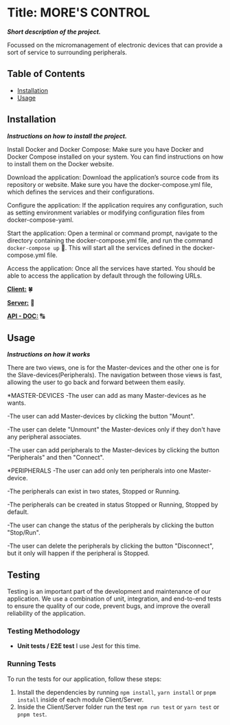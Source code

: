 # Title: MORE'S CONTROL

***Short description of the project.***

Focussed on the micromanagement of electronic devices that can provide a sort of service to surrounding peripherals.

## Table of Contents

- [Installation](#installation)
- [Usage](#usage)

## Installation

***Instructions on how to install the project.***

Install Docker and Docker Compose: Make sure you have Docker and Docker Compose installed on your system. You can find instructions on how to install them on the Docker website.

Download the application: Download the application’s source code from its repository or website. Make sure you have the docker-compose.yml file, which defines the services and their configurations.

Configure the application: If the application requires any configuration, such as setting environment variables or modifying configuration files from docker-compose-yaml.

Start the application: Open a terminal or command prompt, navigate to the directory containing the docker-compose.yml file, and run the command `docker-compose up` 🚀. This will start all the services defined in the docker-compose.yml file.

Access the application: Once all the services have started. You should be able to access the application by default through the following URLs.

**[Client:](http://localhost:3000)** 🍀

**[Server:](http://localhost:3001)** 🧰

**[API - DOC:](`https://documenter.getpostman.com/view/17604391/2s93z5AQdC)** 🔠

## Usage

***Instructions on how it works***

There are two views, one is for the Master-devices and the other one is for the Slave-devices(Peripherals).
  The navigation between those views is fast, allowing the user to go back and forward between them easily.

*MASTER-DEVICES
  -The user can add as many Master-devices as he wants.
  
  -The user can add Master-devices by clicking the button "Mount".
  
  -The user can delete "Unmount" the Master-devices only if they don't have any peripheral associates.
  
  -The user can add peripherals to the Master-devices by clicking the button "Peripherals" and then "Connect".

*PERIPHERALS
  -The user can add only ten peripherals into one Master-device.

  -The peripherals can exist in two states, Stopped or Running.
  
  -The peripherals can be created in status Stopped or Running, Stopped by default.
  
  -The user can change the status of the peripherals by clicking the button "Stop/Run".
  
  -The user can delete the peripherals by clicking the button "Disconnect", but it only will happen if the peripheral is Stopped.

## Testing

Testing is an important part of the development and maintenance of our application. We use a combination of unit, integration, and end-to-end tests to ensure the quality of our code, prevent bugs, and improve the overall reliability of the application.

### Testing Methodology

- **Unit tests / E2E test** I use Jest for this time.

### Running Tests

To run the tests for our application, follow these steps:

1. Install the dependencies by running `npm install`, `yarn install` or `pnpm install` inside of each module Client/Server.
2. Inside the Client/Server folder run the test `npm run test` or `yarn test` or `pnpm test`.
